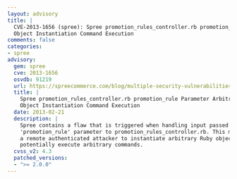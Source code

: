 ```yaml
---
layout: advisory
title: |
  CVE-2013-1656 (spree): Spree promotion_rules_controller.rb promotion_rule Parameter Arbitrary Ruby
  Object Instantiation Command Execution
comments: false
categories:
- spree
advisory:
  gem: spree
  cve: 2013-1656
  osvdb: 91219
  url: https://spreecommerce.com/blog/multiple-security-vulnerabilities-fixed
  title: |
    Spree promotion_rules_controller.rb promotion_rule Parameter Arbitrary Ruby
    Object Instantiation Command Execution
  date: 2013-02-21
  description: |
    Spree contains a flaw that is triggered when handling input passed via the
    'promotion_rule' parameter to promotion_rules_controller.rb. This may allow
    a remote authenticated attacker to instantiate arbitrary Ruby objects and
    potentially execute arbitrary commands.
  cvss_v2: 4.3
  patched_versions:
  - ">= 2.0.0"
---
```

